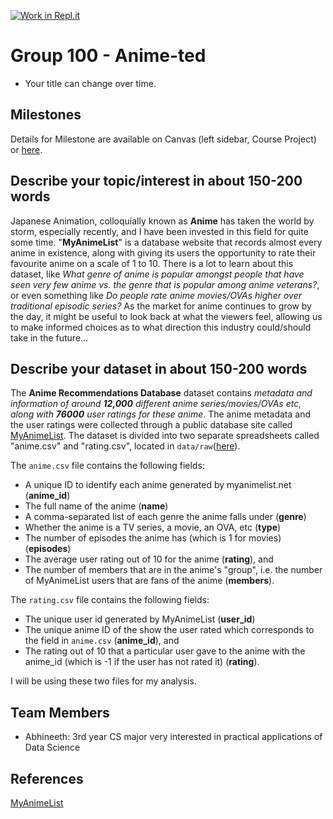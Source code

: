 [![Work in Repl.it](https://classroom.github.com/assets/work-in-replit-14baed9a392b3a25080506f3b7b6d57f295ec2978f6f33ec97e36a161684cbe9.svg)](https://classroom.github.com/online_ide?assignment_repo_id=311731&assignment_repo_type=GroupAssignmentRepo)
# Group 100 - Anime-ted

- Your title can change over time.

## Milestones

Details for Milestone are available on Canvas (left sidebar, Course Project) or [here](https://firas.moosvi.com/courses/data301/project/milestone01.html).

## Describe your topic/interest in about 150-200 words

Japanese Animation, colloquially known as **Anime** has taken the world by storm, especially recently, and I have been invested in this field for quite some time. "**MyAnimeList**" is a database website that records almost every anime in existence, along with giving its users the opportunity to rate their favourite anime on a scale of 1 to 10. There is a lot to learn about this dataset, like *What genre of anime is popular amongst people that have seen very few anime vs. the genre that is popular among anime veterans?*, or even something like *Do people rate anime movies/OVAs higher over traditional episodic series?* As the market for anime continues to grow by the day, it might be useful to look back at what the viewers feel, allowing us to make informed choices as to what direction this industry could/should take in the future... 

## Describe your dataset in about 150-200 words

The **Anime Recommendations Database** dataset contains *metadata and information of around **12,000** different anime series/movies/OVAs etc, along with **76000** user ratings for these anime*. The anime metadata and the user ratings were collected through a public database site called [MyAnimeList](https://myanimelist.net/). The dataset is divided into two separate spreadsheets called "anime.csv" and "rating.csv", located in `data/raw`([here](data/raw)). 

The `anime.csv` file contains the following fields:
* A unique ID to identify each anime generated by myanimelist.net (**anime_id**)
* The full name of the anime (**name**) 
* A comma-separated list of each genre the anime falls under (**genre**)
* Whether the anime is a TV series, a movie, an OVA, etc (**type**) 
* The number of episodes the anime has (which is 1 for movies) (**episodes**)
* The average user rating out of 10 for the anime (**rating**), and
* The number of members that are in the anime's "group", i.e. the number of MyAnimeList users that are fans of the anime (**members**).

The `rating.csv` file contains the following fields:
* The unique user id generated by MyAnimeList (**user_id**)
* The unique anime ID of the show the user rated which corresponds to the field in `anime.csv` (**anime_id**), and
* The rating out of 10 that a particular user gave to the anime with the anime_id (which is -1 if the user has not rated it) (**rating**).

I will be using these two files for my analysis.

## Team Members

- Abhineeth: 3rd year CS major very interested in practical applications of Data Science

## References
[MyAnimeList](https://myanimelist.net/)
